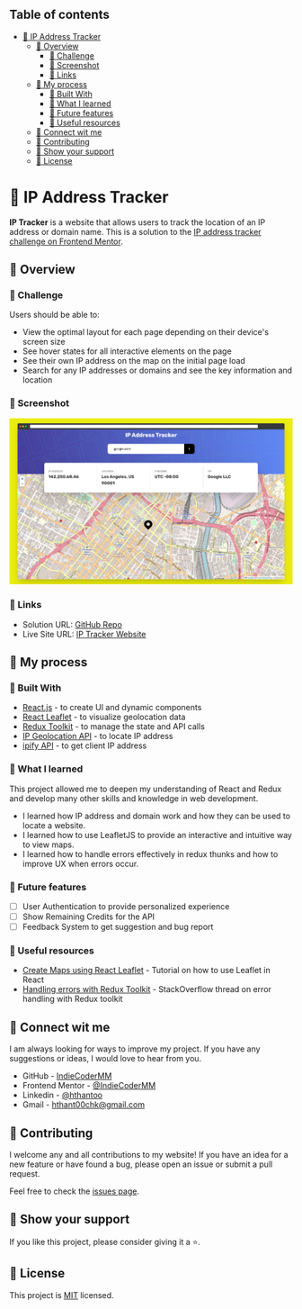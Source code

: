 ## Table of contents

- [🧭 IP Address Tracker](#-ip-address-tracker)
  - [📌 Overview](#-overview)
    - [🎯 Challenge](#-challenge)
    - [📸 Screenshot](#-screenshot)
    - [🔗 Links](#-links)
  - [🚂 My process](#-my-process)
    - [🧰 Built With](#-built-with)
    - [📝 What I learned](#-what-i-learned)
    - [🔭 Future features](#-future-features)
    - [💎 Useful resources](#-useful-resources)
  - [📧 Connect wit me](#-connect-wit-me)
  - [🤝 Contributing](#-contributing)
  - [💖 Show your support](#-show-your-support)
  - [📜 License ](#-license-)

# 🧭 IP Address Tracker

**IP Tracker** is a website that allows users to track the location of an IP address or domain name. This is a solution to the [IP address tracker challenge on Frontend Mentor](https://www.frontendmentor.io/challenges/ip-address-tracker-I8-0yYAH0).

## 📌 Overview

### 🎯 Challenge

Users should be able to:

- View the optimal layout for each page depending on their device's screen size
- See hover states for all interactive elements on the page
- See their own IP address on the map on the initial page load
- Search for any IP addresses or domains and see the key information and location

### 📸 Screenshot

![Screenshot](./app_screenshot.png)

### 🔗 Links

- Solution URL: [GitHub Repo](https://github.com/IndieCoderMM/ip-tracker)
- Live Site URL: [IP Tracker Website](https://indiecodermm.github.io/ip-tracker)

## 🚂 My process

### 🧰 Built With

- [React.js](https://reactjs.org/) - to create UI and dynamic components
- [React Leaflet](https://react-leaflet.js.org/) - to visualize geolocation data
- [Redux Toolkit](https://redux-toolkit.js.org/) - to manage the state and API calls
- [IP Geolocation API](https://geo.ipify.org/) - to locate IP address
- [ipify API](https://www.ipify.org/) - to get client IP address


### 📝 What I learned

This project allowed me to deepen my understanding of React and Redux and develop many other skills and knowledge in web development.
- I learned how IP address and domain work and how they can be used to locate a website.
- I learned how to use LeafletJS to provide an interactive and intuitive way to view maps.
- I learned how to handle errors effectively in redux thunks and how to improve UX when errors occur.


### 🔭 Future features

- [ ] User Authentication to provide personalized experience
- [ ] Show Remaining Credits for the API
- [ ] Feedback System to get suggestion and bug report

### 💎 Useful resources

- [Create Maps using React Leaflet](https://youtu.be/2KUYOdTXK74) - Tutorial on how to use Leaflet in React
- [Handling errors with Redux Toolkit](https://stackoverflow.com/questions/63439021/handling-errors-with-redux-toolkit) - StackOverflow thread on error handling with Redux toolkit


## 📧 Connect wit me

I am always looking for ways to improve my project. If you have any suggestions or ideas, I would love to hear from you.
- GitHub - [IndieCoderMM](https://www.your-site.com)
- Frontend Mentor - [@IndieCoderMM](https://www.frontendmentor.io/profile/IndieCoderMM)
- Linkedin - [@hthantoo](https://www.linkedin.com/in/hthantoo/)
- Gmail - [hthant00chk@gmail.com](mailto:hthant00chk@gmail.com)

## 🤝 Contributing

I welcome any and all contributions to my website! If you have an idea for a new feature or have found a bug, please open an issue or submit a pull request.

Feel free to check the [issues page](../../issues/).


## 💖 Show your support
If you like this project, please consider giving it a ⭐.

## 📜 License <a name="license"></a>

This project is [MIT](./LICENSE) licensed.
